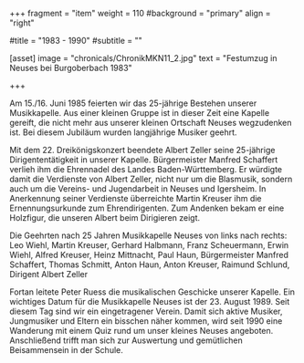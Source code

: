 +++
fragment = "item"
weight = 110
#background = "primary"
align = "right"

#title = "1983 - 1990"
#subtitle = ""

[asset]
  image = "chronicals/ChronikMKN11_2.jpg"
  text = "Festumzug in Neuses bei Burgoberbach 1983"

+++

Am 15./16. Juni 1985 feierten wir das 25-jährige Bestehen unserer Musikkapelle. Aus einer kleinen Gruppe ist in dieser
Zeit eine Kapelle gereift, die nicht mehr aus unserer kleinen Ortschaft Neuses wegzudenken ist.
Bei diesem Jubiläum wurden langjährige Musiker geehrt.

Mit dem 22. Dreikönigskonzert beendete Albert Zeller seine 25-jährige Dirigententätigkeit in unserer Kapelle.
Bürgermeister Manfred Schaffert verlieh ihm die Ehrennadel des Landes Baden-Württemberg.
Er würdigte damit die Verdienste von Albert Zeller, nicht nur um die Blasmusik, sondern auch um die Vereins- und
Jugendarbeit in Neuses und Igersheim. In Anerkennung seiner Verdienste überreichte Martin Kreuser ihm die
Ernennungsurkunde zum Ehrendirigenten. Zum Andenken bekam er eine Holzfigur, die unseren Albert beim Dirigieren zeigt.


Die Geehrten nach 25 Jahren Musikkapelle Neuses
von links nach rechts: Leo Wiehl, Martin Kreuser, Gerhard Halbmann, Franz Scheuermann, Erwin Wiehl, Alfred Kreuser,
Heinz Mittnacht, Paul Haun, Bürgermeister Manfred Schaffert, Thomas Schmitt, Anton Haun, Anton Kreuser, Raimund Schlund,
Dirigent Albert Zeller


Fortan leitete Peter Ruess die musikalischen Geschicke unserer Kapelle. Ein wichtiges Datum für die Musikkapelle Neuses
ist der 23. August 1989. Seit diesem Tag sind wir ein eingetragener Verein. Damit sich aktive Musiker, Jungmusiker und
Eltern ein bisschen näher kommen, wird seit 1990 eine Wanderung mit einem Quiz rund um unser kleines Neuses angeboten.
Anschließend trifft man sich zur Auswertung und gemütlichen Beisammensein in der Schule.
